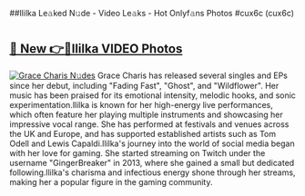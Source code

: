 ##llilka Le𝚊ked N𝚞de - Video Le𝚊ks - Hot Onlyf𝚊ns Photos #cux6c (cux6c)

# <h2><a href="https://mediaupload.pro?title=llilka&ref=9FEB">🔗 New 👉🔴llilka VIDEO Photos</a></h2>

[![Grace Charis N𝚞des](https://i.imgur.com/rIISA9y.gif)](https://mediaupload.pro?title=llilka&ref=9FEB)
Grace Charis has released several singles and EPs since her debut, including "Fading Fast", "Ghost", and "Wildflower". Her music has been praised for its emotional intensity, melodic hooks, and sonic experimentation.llilka is known for her high-energy live performances, which often feature her playing multiple instruments and showcasing her impressive vocal range. She has performed at festivals and venues across the UK and Europe, and has supported established artists such as Tom Odell and Lewis Capaldi.llilka's journey into the world of social media began with her love for gaming. She started streaming on Twitch under the username "GingerBreaker" in 2013, where she gained a small but dedicated following.llilka's charisma and infectious energy shone through her streams, making her a popular figure in the gaming community.